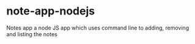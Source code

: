 # note-app-nodejs
Notes app a node JS app which uses command line to adding, removing and listing the notes
